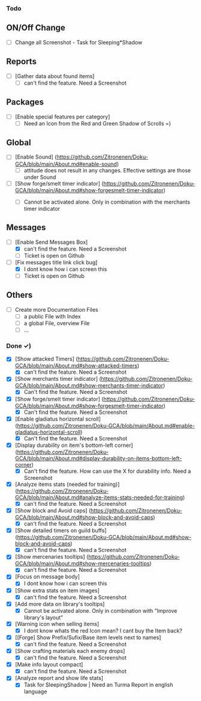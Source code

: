 ### Todo

## ON/Off Change
- [ ] Change all Screenshot - Task for Sleeping*Shadow 

## Reports
- [ ] [Gather data about found items]
  - [ ] can't find the feature. Need a Screenshot

## Packages
- [ ] [Enable special features per category]
  - [ ] Need an Icon from the Red and Green Shadow of Scrolls =) 
 
## Global
- [ ] [Enable Sound] (https://github.com/Zitronenen/Doku-GCA/blob/main/About.md#enable-sound) 
  - [ ] attitude does not result in any changes. Effective settings are those under Sound
- [ ] [Show forge/smelt timer indicator] (https://github.com/Zitronenen/Doku-GCA/blob/main/About.md#show-forgesmelt-timer-indicator)
  - [ ]  Cannot be activated alone. Only in combination with the merchants timer indicator 


## Messages
- [ ] [Enable Send Messages Box]
  - [x] can't find the feature. Need a Screenshot
  - [ ] Ticket is open on Github
- [ ] [Fix messages title link click bug]
  - [x] I dont know how i can screen this
  - [ ] Ticket is open on Github
  
## Others
- [ ] Create more Documentation Files 
  - [ ] a public File with Index 
  - [ ] a global File, overview File
  - [ ] ... 

### Done ✓)

- [x] [Show attacked Timers] (https://github.com/Zitronenen/Doku-GCA/blob/main/About.md#show-attacked-timers) 
  - [x] can't find the feature. Need a Screenshot
- [x] [Show merchants timer indicator] (https://github.com/Zitronenen/Doku-GCA/blob/main/About.md#show-merchants-timer-indicator) 
  - [x] Can't find the feature. Need a Screenshot 
- [x] [Show forge/smelt timer indicator] (https://github.com/Zitronenen/Doku-GCA/blob/main/About.md#show-forgesmelt-timer-indicator)
  - [x]  Can't find the feature. Need a Screenshot
- [x] [Enable gladiatus horizontal scroll] (https://github.com/Zitronenen/Doku-GCA/blob/main/About.md#enable-gladiatus-horizontal-scroll)
  - [x] Can't find the feature. Need a Screenshot  
- [x] [Display durability on item's bottom-left corner] (https://github.com/Zitronenen/Doku-GCA/blob/main/About.md#display-durability-on-items-bottom-left-corner)
  - [x]  Can't find the feature. How can use the X for durability info. Need a Screenshot
- [x] [Analyze items stats (needed for training)] (https://github.com/Zitronenen/Doku-GCA/blob/main/About.md#analyze-items-stats-needed-for-training) 
  - [x] can't find the feature. Need a Screenshot
- [x] [Show block and Avoid caps] (https://github.com/Zitronenen/Doku-GCA/blob/main/About.md#show-block-and-avoid-caps)
  - [x] can't find the feature. Need a Screenshot 
- [x] [Show detailed timers on guild buffs] (https://github.com/Zitronenen/Doku-GCA/blob/main/About.md#show-block-and-avoid-caps)
  - [x] can't find the feature. Need a Screenshot 
- [x] [Show mercenaries tooltips] (https://github.com/Zitronenen/Doku-GCA/blob/main/About.md#show-mercenaries-tooltips)
  - [x] can't find the feature. Need a Screenshot 
- [x] [Focus on message body]
  - [x] I dont know how i can screen this
- [x] [Show extra stats on item images]
  - [x] can't find the feature. Need a Screenshot
- [x] [Add more data on library's tooltips]
  - [x] Cannot be activated alone. Only in combination with "Improve library's layout"
- [x] [Warning icon when selling items]
  - [x] I dont know whats the red Icon mean? I cant buy the Item back?
- [x] [[Forge] Show Prefix/Sufix/Base item levels next to names]
  - [x] can't find the feature. Need a Screenshot
- [x] [Show crafting materials each enemy drops]
  - [x] can't find the feature. Need a Screenshot
- [x] [Make info layout compact]
  - [x] can't find the feature. Need a Screenshot
- [x] [Analyze report and show life stats]
  - [x] Task for SleepingShadow | Need an Turma Report in english language
